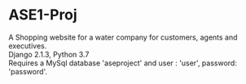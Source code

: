 # ASE1-Proj
A Shopping website for a water company for customers, agents and executives.<br>
Django 2.1.3, Python 3.7<br>
Requires a MySql database 'aseproject' and user : 'user', password: 'password'.
